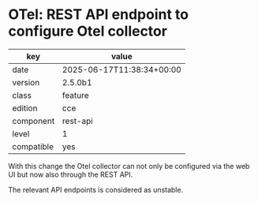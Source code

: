 [//]: # (werk v2)
# OTel: REST API endpoint to configure Otel collector

key        | value
---------- | ---
date       | 2025-06-17T11:38:34+00:00
version    | 2.5.0b1
class      | feature
edition    | cce
component  | rest-api
level      | 1
compatible | yes

With this change the Otel collector can not only be configured via the web UI but now also through the REST API.

The relevant API endpoints is considered as unstable.
